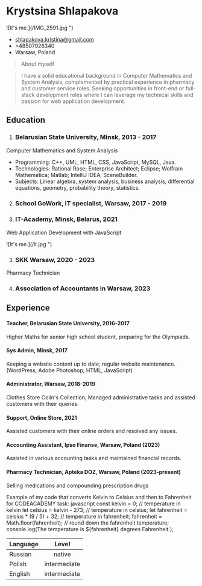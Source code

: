 # Krystsina Shlapakova

![It's me.](/IMG_2591.jpg ")

- <shlapakova.kristina@gmail.com>
- +48507926340
- Warsaw, Poland

>About myself

>I have a solid educational background in Computer Mathematics and System Analysis, complemented by practical experience in pharmacy and customer service roles. Seeking opportunities in front-end or full-stack development roles where I can leverage my technical skills and passion for web application development.


## Education

1. ### Belarusian State University, Minsk, 2013 - 2017
 Computer Mathematics and System Analysis
 - Programming: C++, UML, HTML, CSS, JavaScript, MySQL, Java.
 - Technologies: Rational Rose; Enterprise Architect; Eclipse; Wolfram Mathematica; Matlab; IntelliJ IDEA; SceneBuilder.
 - Subjects: Linear algebra, system analysis, business analysis, differential equations, geometry, probability theory, statistics.

2. ### School GoWork, IT specialist, Warsaw, 2017 - 2019

3. ### IT-Academy, Minsk, Belarus, 2021
Web Application Development with JavaScript

![It's me.](/it.jpg ")

3. ### SKK Warsaw, 2020 - 2023
Pharmacy Technician

4. ### Association of Accountants in Warsaw, 2023

## Experience

#### Teacher, Belarusian State University, 2016-2017

Higher Maths for senior high school student, preparing for the Olympiads.

#### Sys Admin, Minsk, 2017

Keeping a website content up to date; 
regular website maintenance. (WordPress, Adobe Photoshop; HTML, JavaScript)

#### Administrator, Warsaw, 2018-2019
Clothes Store Colin's Collection, Managed administrative tasks and assisted customers with their queries.

#### Support, Online Store, 2021
Assisted customers with their online orders and resolved any issues.

#### Accounting Assistant, Ipso Finanse, Warsaw, Poland (2023)
Assisted in various accounting tasks and maintained financial records.

#### Pharmacy Technician, Apteka DOZ, Warsaw, Poland (2023-present)
Selling medications and compounding prescription drugs


Example of my code that converts Kelvin to Celsius and then to Fahrenheit for CODEACADEMY task: 
javascript 
const kelvin = 0; // temperature in kelvin
let celsius = kelvin - 273; // temperature in celsius;
let fahrenheit = celsius * (9 / 5) + 32; // temperature in fahrenheit; 
fahrenheit = Math.floor(fahrenheit); // round down the fahrenheit temperature;
console.log(The temperature is ${fahrenheit} degrees Fahrenheit.);

| Language |    Level  |
| ------------- |:-------------:|
| Russian       | native        |
| Polish        | intermediate  |
| English       | intermediate  |